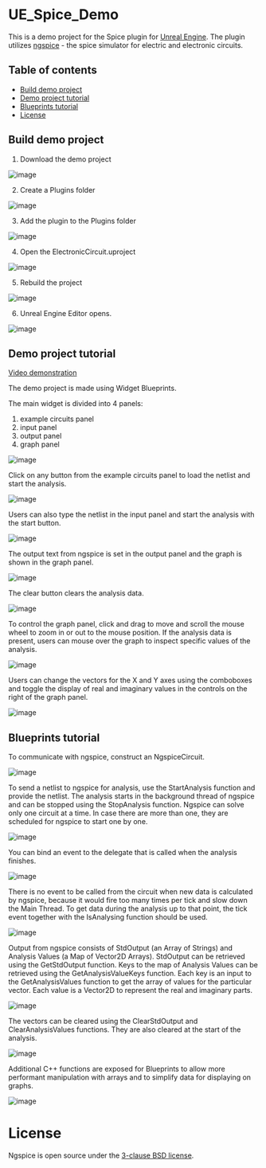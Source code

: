 # UE_Spice_Demo
This is a demo project for the Spice plugin for [Unreal Engine](https://www.unrealengine.com). The plugin utilizes [ngspice](https://ngspice.sourceforge.io/) - the spice simulator for electric and electronic circuits.

## Table of contents
* [Build demo project](#build-demo-project)
* [Demo project tutorial](#demo-project-tutorial)
* [Blueprints tutorial](#blueprints-tutorial)
* [License](#license)

## Build demo project
1. Download the demo project

![image](https://i.imgur.com/zGo7Soh.png)

2. Create a Plugins folder

![image](https://i.imgur.com/lIf9K0M.png)

3. Add the plugin to the Plugins folder

![image](https://i.imgur.com/Srvmf49.png)

4. Open the ElectronicCircuit.uproject

![image](https://i.imgur.com/flSHs1U.png)

5. Rebuild the project

![image](https://i.imgur.com/trg3tkL.png)

6. Unreal Engine Editor opens.

![image](https://i.imgur.com/WxxYVYe.png)

## Demo project tutorial
[Video demonstration](https://youtu.be/dlcTaUPAE0g)

The demo project is made using Widget Blueprints.

The main widget is divided into 4 panels:
1. example circuits panel
2. input panel
3. output panel
4. graph panel

![image](https://i.imgur.com/xSlKuWI.png)

Click on any button from the example circuits panel to load the netlist and start the analysis.

![image](https://i.imgur.com/gnQZKWi.png)

Users can also type the netlist in the input panel and start the analysis with the start button.

![image](https://i.imgur.com/tFgcALZ.png)

The output text from ngspice is set in the output panel and the graph is shown in the graph panel.

![image](https://i.imgur.com/B1GlR2q.png)

The clear button clears the analysis data.

![image](https://i.imgur.com/eYpa9CP.png)

To control the graph panel, click and drag to move and scroll the mouse wheel to zoom in or out to the mouse position. If the analysis data is present, users can mouse over the graph to inspect specific values of the analysis.

![image](https://i.imgur.com/9oQ0FmD.png)

Users can change the vectors for the X and Y axes using the comboboxes and toggle the display of real and imaginary values in the controls on the right of the graph panel.

![image](https://i.imgur.com/9xDY8uW.png)

## Blueprints tutorial
To communicate with ngspice, construct an NgspiceCircuit.

![image](https://i.imgur.com/fgRiYvh.png)

To send a netlist to ngspice for analysis, use the StartAnalysis function and provide the netlist. The analysis starts in the background thread of ngspice and can be stopped using the StopAnalysis function. Ngspice can solve only one circuit at a time. In case there are more than one, they are scheduled for ngspice to start one by one.

![image](https://i.imgur.com/0IUvBns.png)

You can bind an event to the delegate that is called when the analysis finishes.

![image](https://i.imgur.com/29BVGVu.png)

There is no event to be called from the circuit when new data is calculated by ngspice, because it would fire too many times per tick and slow down the Main Thread. To get data during the analysis up to that point, the tick event together with the IsAnalysing function should be used.

![image](https://i.imgur.com/ftbI4kA.png)

Output from ngspice consists of StdOutput (an Array of Strings) and Analysis Values (a Map of Vector2D Arrays). StdOutput can be retrieved using the GetStdOutput function. Keys to the map of Analysis Values can be retrieved using the GetAnalysisValueKeys function. Each key is an input to the GetAnalysisValues function to get the array of values for the particular vector. Each value is a Vector2D to represent the real and imaginary parts.

![image](https://i.imgur.com/5F43acG.png)

The vectors can be cleared using the ClearStdOutput and ClearAnalysisValues functions. They are also cleared at the start of the analysis.

![image](https://i.imgur.com/6zY949Q.png)

Additional C++ functions are exposed for Blueprints to allow more performant manipulation with arrays and to simplify data for displaying on graphs.

![image](https://i.imgur.com/LMaI7US.png)

# License
Ngspice is open source under the [3-clause BSD license](https://sourceforge.net/p/ngspice/ngspice/ci/master/tree/COPYING).
